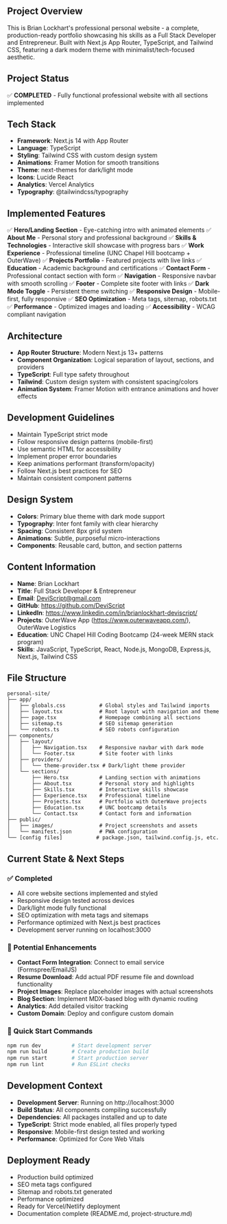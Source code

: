 <!-- Use this file to provide workspace-specific custom instructions to Copilot. For more details, visit https://code.visualstudio.com/docs/copilot/copilot-customization#_use-a-githubcopilotinstructionsmd-file -->

## Project Overview

This is Brian Lockhart's professional personal website - a complete, production-ready portfolio showcasing his skills as a Full Stack Developer and Entrepreneur. Built with Next.js App Router, TypeScript, and Tailwind CSS, featuring a dark modern theme with minimalist/tech-focused aesthetic.

## Project Status

✅ **COMPLETED** - Fully functional professional website with all sections implemented

## Tech Stack

- **Framework**: Next.js 14 with App Router
- **Language**: TypeScript
- **Styling**: Tailwind CSS with custom design system
- **Animations**: Framer Motion for smooth transitions
- **Theme**: next-themes for dark/light mode
- **Icons**: Lucide React
- **Analytics**: Vercel Analytics
- **Typography**: @tailwindcss/typography

## Implemented Features

✅ **Hero/Landing Section** - Eye-catching intro with animated elements
✅ **About Me** - Personal story and professional background
✅ **Skills & Technologies** - Interactive skill showcase with progress bars
✅ **Work Experience** - Professional timeline (UNC Chapel Hill bootcamp + OuterWave)
✅ **Projects Portfolio** - Featured projects with live links
✅ **Education** - Academic background and certifications
✅ **Contact Form** - Professional contact section with form
✅ **Navigation** - Responsive navbar with smooth scrolling
✅ **Footer** - Complete site footer with links
✅ **Dark Mode Toggle** - Persistent theme switching
✅ **Responsive Design** - Mobile-first, fully responsive
✅ **SEO Optimization** - Meta tags, sitemap, robots.txt
✅ **Performance** - Optimized images and loading
✅ **Accessibility** - WCAG compliant navigation

## Architecture

- **App Router Structure**: Modern Next.js 13+ patterns
- **Component Organization**: Logical separation of layout, sections, and providers
- **TypeScript**: Full type safety throughout
- **Tailwind**: Custom design system with consistent spacing/colors
- **Animation System**: Framer Motion with entrance animations and hover effects

## Development Guidelines

- Maintain TypeScript strict mode
- Follow responsive design patterns (mobile-first)
- Use semantic HTML for accessibility
- Implement proper error boundaries
- Keep animations performant (transform/opacity)
- Follow Next.js best practices for SEO
- Maintain consistent component patterns

## Design System

- **Colors**: Primary blue theme with dark mode support
- **Typography**: Inter font family with clear hierarchy
- **Spacing**: Consistent 8px grid system
- **Animations**: Subtle, purposeful micro-interactions
- **Components**: Reusable card, button, and section patterns

## Content Information

- **Name**: Brian Lockhart
- **Title**: Full Stack Developer & Entrepreneur
- **Email**: DeviScript@gmail.com
- **GitHub**: https://github.com/DeviScript
- **LinkedIn**: https://www.linkedin.com/in/brianlockhart-deviscript/
- **Projects**: OuterWave App (https://www.outerwaveapp.com/), OuterWave Logistics
- **Education**: UNC Chapel Hill Coding Bootcamp (24-week MERN stack program)
- **Skills**: JavaScript, TypeScript, React, Node.js, MongoDB, Express.js, Next.js, Tailwind CSS

## File Structure

```
personal-site/
├── app/
│   ├── globals.css           # Global styles and Tailwind imports
│   ├── layout.tsx            # Root layout with navigation and theme
│   ├── page.tsx              # Homepage combining all sections
│   ├── sitemap.ts            # SEO sitemap generation
│   └── robots.ts             # SEO robots configuration
├── components/
│   ├── layout/
│   │   ├── Navigation.tsx    # Responsive navbar with dark mode
│   │   └── Footer.tsx        # Site footer with links
│   ├── providers/
│   │   └── theme-provider.tsx # Dark/light theme provider
│   └── sections/
│       ├── Hero.tsx          # Landing section with animations
│       ├── About.tsx         # Personal story and highlights
│       ├── Skills.tsx        # Interactive skills showcase
│       ├── Experience.tsx    # Professional timeline
│       ├── Projects.tsx      # Portfolio with OuterWave projects
│       ├── Education.tsx     # UNC bootcamp details
│       └── Contact.tsx       # Contact form and information
├── public/
│   ├── images/               # Project screenshots and assets
│   └── manifest.json         # PWA configuration
└── [config files]           # package.json, tailwind.config.js, etc.
```

## Current State & Next Steps

### ✅ Completed

- All core website sections implemented and styled
- Responsive design tested across devices
- Dark/light mode fully functional
- SEO optimization with meta tags and sitemaps
- Performance optimized with Next.js best practices
- Development server running on localhost:3000

### 🔄 Potential Enhancements

- **Contact Form Integration**: Connect to email service (Formspree/EmailJS)
- **Resume Download**: Add actual PDF resume file and download functionality
- **Project Images**: Replace placeholder images with actual screenshots
- **Blog Section**: Implement MDX-based blog with dynamic routing
- **Analytics**: Add detailed visitor tracking
- **Custom Domain**: Deploy and configure custom domain

### 🚀 Quick Start Commands

```bash
npm run dev          # Start development server
npm run build        # Create production build
npm run start        # Start production server
npm run lint         # Run ESLint checks
```

## Development Context

- **Development Server**: Running on http://localhost:3000
- **Build Status**: All components compiling successfully
- **Dependencies**: All packages installed and up to date
- **TypeScript**: Strict mode enabled, all files properly typed
- **Responsive**: Mobile-first design tested and working
- **Performance**: Optimized for Core Web Vitals

## Deployment Ready

- Production build optimized
- SEO meta tags configured
- Sitemap and robots.txt generated
- Performance optimized
- Ready for Vercel/Netlify deployment
- Documentation complete (README.md, project-structure.md)
